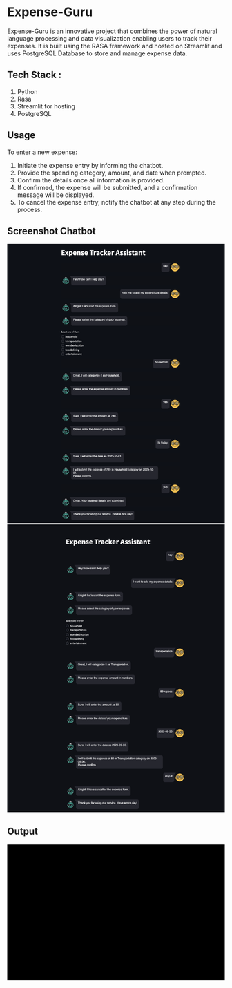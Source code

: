 # Expense-Guru

 Expense-Guru is an innovative project that combines the power of natural language processing and data visualization enabling users to track their expenses. It is built using the RASA framework and hosted on Streamlit and uses PostgreSQL Database to store and manage expense data. 

## Tech Stack :
   1. Python<br>
   2. Rasa<br>
   3. Streamlit for hosting<br>
   4. PostgreSQL<br>

## Usage
To enter a new expense:<br>

1. Initiate the expense entry by informing the chatbot.<br>
2. Provide the spending category, amount, and date when prompted.<br>
3. Confirm the details once all information is provided.<br>
4. If confirmed, the expense will be submitted, and a confirmation message will be displayed.<br>
5. To cancel the expense entry, notify the chatbot at any step during the process.<br>

## Screenshot Chatbot
![Screenshot Chatbot](assets/add_expense_details.png)
![Screenshot Chatbot](assets/cancel_add_expense.png)


## Output 

![Output](assets/ezgif-4-3869350706.gif)

